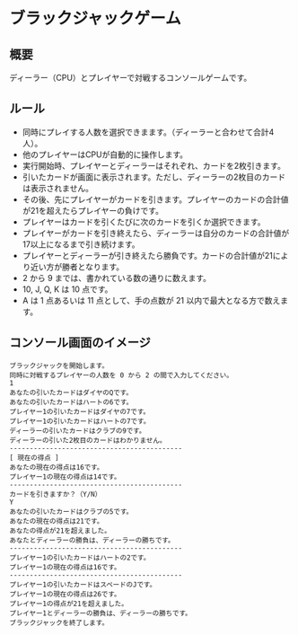 # ブラックジャックゲーム
## 概要
ディーラー（CPU）とプレイヤーで対戦するコンソールゲームです。
## ルール
- 同時にプレイする人数を選択できまます。（ディーラーと合わせて合計4人）。
- 他のプレイヤーはCPUが自動的に操作します。
- 実行開始時、プレイヤーとディーラーはそれぞれ、カードを2枚引きます。
- 引いたカードが画面に表示されます。ただし、ディーラーの2枚目のカードは表示されません。
- その後、先にプレイヤーがカードを引きます。プレイヤーのカードの合計値が21を超えたらプレイヤーの負けです。
- プレイヤーはカードを引くたびに次のカードを引くか選択できます。
- プレイヤーがカードを引き終えたら、ディーラーは自分のカードの合計値が17以上になるまで引き続けます。
- プレイヤーとディーラーが引き終えたら勝負です。カードの合計値が21により近い方が勝者となります。
- 2 から 9 までは、書かれている数の通りに数えます。
- 10, J, Q, K は 10 点です。
- A は 1 点あるいは 11 点として、手の点数が 21 以内で最大となる方で数えます。
## コンソール画面のイメージ
```
ブラックジャックを開始します。
同時に対戦するプレイヤーの人数を 0 から 2 の間で入力してください。
1
あなたの引いたカードはダイヤのQです。
あなたの引いたカードはハートの6です。
プレイヤー1の引いたカードはダイヤの7です。
プレイヤー1の引いたカードはハートの7です。
ディーラーの引いたカードはクラブの9です。
ディーラーの引いた2枚目のカードはわかりません。
-------------------------------------------
[ 現在の得点 ]
あなたの現在の得点は16です。
プレイヤー1の現在の得点は14です。
-------------------------------------------
カードを引きますか？（Y/N）
Y
あなたの引いたカードはクラブの5です。
あなたの現在の得点は21です。
あなたの得点が21を超えました。
あなたとディーラーの勝負は、ディーラーの勝ちです。
-------------------------------------------
プレイヤー1の引いたカードはハートの2です。
プレイヤー1の現在の得点は16です。
-------------------------------------------
プレイヤー1の引いたカードはスペードのJです。
プレイヤー1の現在の得点は26です。
プレイヤー1の得点が21を超えました。
プレイヤー1とディーラーの勝負は、ディーラーの勝ちです。
ブラックジャックを終了します。
```